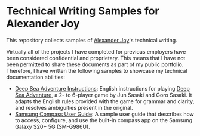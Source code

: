 # Technical Writing Samples for Alexander Joy

This repository collects samples of [Alexander Joy](https://github.com/lex-joy)'s technical writing.

Virtually all of the projects I have completed for previous employers have been considered confidential and proprietary.
This means that I have not been permitted to share these documents as part of my public portfolio. Therefore, I have
written the following samples to showcase my technical documentation abilities:

* [Deep Sea Adventure Instructions](https://github.com/lex-joy/technical-writing-samples/blob/main/deep-sea-adventure-instructions.md): English instructions for playing [Deep Sea Adventure](https://oinkgames.com/en/games/analog/deep-sea-adventure/), a 2- to 6-player game by Jun Sasaki and Goro Sasaki. It adapts the English rules provided with the game for grammar and clarity, and resolves ambiguities present in the original.
* [Samsung Compass User Guide](https://github.com/lex-joy/technical-writing-samples/blob/main/samsung-compass-user-guide.md): A sample user guide that describes how to access, configure, and use the built-in compass app on the Samsung Galaxy S20+ 5G (SM-G986U).
